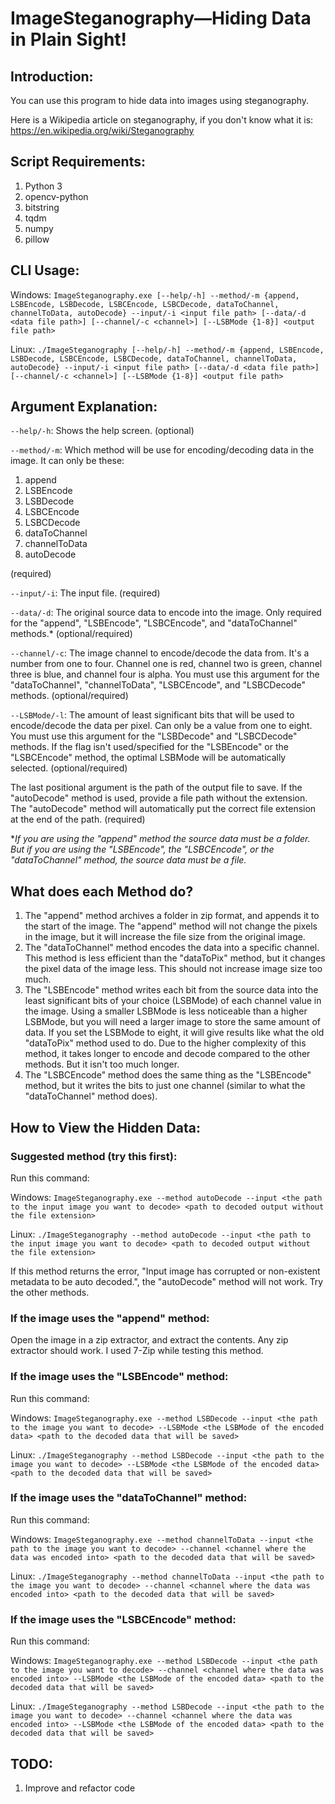 # ImageSteganography—Hiding Data in Plain Sight!
## Introduction:

You can use this program to hide data into images using steganography.

Here is a Wikipedia article on steganography, if you don't know what it is:
https://en.wikipedia.org/wiki/Steganography

## Script Requirements:
1. Python 3
2. opencv-python
3. bitstring
4. tqdm
5. numpy
6. pillow

## CLI Usage:
Windows: `ImageSteganography.exe [--help/-h] --method/-m {append, LSBEncode, LSBDecode, LSBCEncode, LSBCDecode, dataToChannel, channelToData, autoDecode} --input/-i <input file path> [--data/-d <data file path>] [--channel/-c <channel>] [--LSBMode {1-8}] <output file path>`

Linux: `./ImageSteganography [--help/-h] --method/-m {append, LSBEncode, LSBDecode, LSBCEncode, LSBCDecode, dataToChannel, channelToData, autoDecode} --input/-i <input file path> [--data/-d <data file path>] [--channel/-c <channel>] [--LSBMode {1-8}] <output file path>`

## Argument Explanation:
`--help/-h`: Shows the help screen. (optional)

`--method/-m`: Which method will be use for encoding/decoding data in the image. It can only be these:
1. append
2. LSBEncode
3. LSBDecode
4. LSBCEncode
5. LSBCDecode
6. dataToChannel
7. channelToData
8. autoDecode

(required)

`--input/-i`: The input file. (required)

`--data/-d`: The original source data to encode into the image. Only required for the "append", "LSBEncode", "LSBCEncode", and "dataToChannel" methods.* (optional/required)

`--channel/-c`: The image channel to encode/decode the data from. It's a number from one to four. Channel one is red, channel two is green, channel three is blue, and channel four is alpha. You must use this argument for the "dataToChannel", "channelToData", "LSBCEncode", and "LSBCDecode" methods. (optional/required)

`--LSBMode/-l`: The amount of least significant bits that will be used to encode/decode the data per pixel. Can only be a value from one to eight. You must use this argument for the "LSBDecode" and "LSBCDecode" methods. If the flag isn't used/specified for the "LSBEncode" or the "LSBCEncode" method, the optimal LSBMode will be automatically selected. (optional/required)

The last positional argument is the path of the output file to save. If the "autoDecode" method is used, provide a file path without the extension. The "autoDecode" method will automatically put the correct file extension at the end of the path. (required)

\**If you are using the "append" method the source data must be a folder. But if you are using the "LSBEncode", the "LSBCEncode", or the "dataToChannel" method, the source data must be a file.*

## What does each Method do?
1. The "append" method archives a folder in zip format, and appends it to the start of the image. The "append" method will not change the pixels in the image, but it will increase the file size from the original image.
2. The "dataToChannel" method encodes the data into a specific channel. This method is less efficient than the "dataToPix" method, but it changes the pixel data of the image less. This should not increase image size too much.
3. The "LSBEncode" method writes each bit from the source data into the least significant bits of your choice (LSBMode) of each channel value in the image. Using a smaller LSBMode is less noticeable than a higher LSBMode, but you will need a larger image to store the same amount of data. If you set the LSBMode to eight, it will give results like what the old "dataToPix" method used to do. Due to the higher complexity of this method, it takes longer to encode and decode compared to the other methods. But it isn't too much longer.
4. The "LSBCEncode" method does the same thing as the "LSBEncode" method, but it writes the bits to just one channel (similar to what the "dataToChannel" method does).

## How to View the Hidden Data:

### Suggested method (try this first):
Run this command:

Windows: `ImageSteganography.exe --method autoDecode --input <the path to the input image you want to decode> <path to decoded output without the file extension>`

Linux: `./ImageSteganography --method autoDecode --input <the path to the input image you want to decode> <path to decoded output without the file extension>`

If this method returns the error, "Input image has corrupted or non-existent metadata to be auto decoded.", the "autoDecode" method will not work. Try the other methods.

### If the image uses the "append" method:
Open the image in a zip extractor, and extract the contents. Any zip extractor should work. I used 7-Zip while testing this method.

### If the image uses the "LSBEncode" method:
Run this command:

Windows: `ImageSteganography.exe --method LSBDecode --input <the path to the image you want to decode> --LSBMode <the LSBMode of the encoded data> <path to the decoded data that will be saved>`

Linux: `./ImageSteganography --method LSBDecode --input <the path to the image you want to decode> --LSBMode <the LSBMode of the encoded data> <path to the decoded data that will be saved>`

### If the image uses the "dataToChannel" method:
Run this command:

Windows: `ImageSteganography.exe --method channelToData --input <the path to the image you want to decode> --channel <channel where the data was encoded into> <path to the decoded data that will be saved>`

Linux: `./ImageSteganography --method channelToData --input <the path to the image you want to decode> --channel <channel where the data was encoded into> <path to the decoded data that will be saved>`

### If the image uses the "LSBCEncode" method:
Run this command:

Windows: `ImageSteganography.exe --method LSBDecode --input <the path to the image you want to decode> --channel <channel where the data was encoded into> --LSBMode <the LSBMode of the encoded data> <path to the decoded data that will be saved>`

Linux: `./ImageSteganography --method LSBDecode --input <the path to the image you want to decode> --channel <channel where the data was encoded into> --LSBMode <the LSBMode of the encoded data> <path to the decoded data that will be saved>`

## TODO:
1. Improve and refactor code
